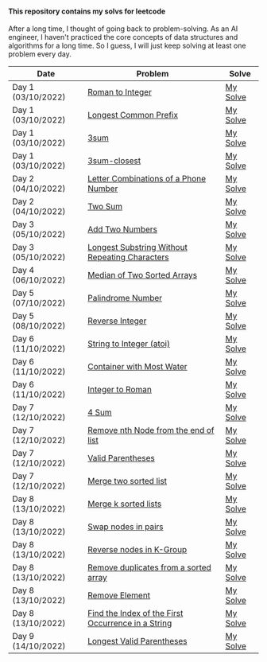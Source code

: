 #### This repository contains my solvs for leetcode
After a long time, I thought of going back to problem-solving. As an AI engineer, I haven't practiced the core concepts  of data structures and algorithms for a long time.
So I guess, I will just keep solving at least one problem every day.

| Date               | Problem                                                                                                                                | Solve                                                                                                                        |
|--------------------|----------------------------------------------------------------------------------------------------------------------------------------|------------------------------------------------------------------------------------------------------------------------------|
| Day 1 (03/10/2022) | [Roman to Integer](https://leetcode.com/problems/roman-to-integer/)                                                                    | [My Solve](https://github.com/Sifat-Ahmed/leetcode-solve/blob/main/13.roman_to_int.py)                                       |
| Day 1 (03/10/2022) | [Longest Common Prefix](https://leetcode.com/problems/longest-common-prefix)                                                           | [My Solve](https://github.com/Sifat-Ahmed/leetcode-solve/blob/main/17.longestcommonprefix.py)                                |
| Day 1 (03/10/2022) | [3sum](https://leetcode.com/problems/3sum)                                                                                             | [My Solve](https://github.com/Sifat-Ahmed/leetcode-solve/blob/main/15.3sum.py)                                               | 
| Day 1 (03/10/2022) | [3sum-closest](https://leetcode.com/problems/3sum-closest)                                                                             | [My Solve](https://github.com/Sifat-Ahmed/leetcode-solve/blob/main/16.3sum-closest.py)                                       |                                                                                                       
| Day 2 (04/10/2022) | [Letter Combinations of a Phone Number](https://leetcode.com/problems/letter-combinations-of-a-phone-number)                           | [My Solve](https://github.com/Sifat-Ahmed/leetcode-solve/blob/main/14.letter-combination-phn.py)                             |
| Day 2 (04/10/2022) | [Two Sum](https://leetcode.com/problems/two-sum/)                                                                                      | [My Solve](https://github.com/Sifat-Ahmed/leetcode-solve/blob/main/1.two-sum.py)                                             |
| Day 3 (05/10/2022) | [Add Two Numbers](https://leetcode.com/problems/add-two-numbers/)                                                                      | [My Solve](https://github.com/Sifat-Ahmed/leetcode-solve/blob/main/2.add-two-numbers.py)                                     |
| Day 3 (05/10/2022) | [Longest Substring Without Repeating Characters](https://leetcode.com/problems/longest-substring-without-repeating-characters/)        | [My Solve](https://github.com/Sifat-Ahmed/leetcode-solve/blob/main/3.longest-substring-without-repeating-characters.py)      |  
| Day 4 (06/10/2022) | [Median of Two Sorted Arrays](https://leetcode.com/problems/median-of-two-sorted-arrays/)                                              | [My Solve](https://github.com/Sifat-Ahmed/leetcode-solve/blob/main/4.median-of-two-sorted-arrays.py)                         |                    
| Day 5 (07/10/2022) | [Palindrome Number](https://leetcode.com/problems/palindrome-number/)                                                                  | [My Solve](https://github.com/Sifat-Ahmed/leetcode-solve/blob/main/9.palindrome-number.py)                                   |
| Day 5 (08/10/2022) | [Reverse Integer](https://leetcode.com/problems/reverse-integer/)                                                                      | [My Solve](https://github.com/Sifat-Ahmed/leetcode-solve/blob/main/7.reverse-integer.py)                                     |  
| Day 6 (11/10/2022) | [String to Integer (atoi)](https://leetcode.com/problems/string-to-integer-atoi)                                                       | [My Solve](https://github.com/Sifat-Ahmed/leetcode-solve/blob/main/8.string-to-integer-atoi.py)                              |            
| Day 6 (11/10/2022) | [Container with Most Water](https://leetcode.com/problems/container-with-most-water)                                                   | [My Solve](https://github.com/Sifat-Ahmed/leetcode-solve/blob/main/11.container-with-most-water.py)                          |                       
| Day 6 (11/10/2022) | [Integer to Roman](https://leetcode.com/problems/integer-to-roman)                                                                     | [My Solve](https://github.com/Sifat-Ahmed/leetcode-solve/blob/main/12.integer-to-roman.py)                                   |                                  
| Day 7 (12/10/2022) | [4 Sum](https://leetcode.com/problems/4sum)                                                                                            | [My Solve](https://github.com/Sifat-Ahmed/leetcode-solve/blob/main/18.4sum.py)                                               |          
| Day 7 (12/10/2022) | [Remove nth Node from the end of list](https://leetcode.com/problems/remove-nth-node-from-end-of-list)                                 | [My Solve](https://github.com/Sifat-Ahmed/leetcode-solve/blob/main/19.remove-nth-node-from-end-of-list.py)                   |                 
| Day 7 (12/10/2022) | [Valid Parentheses](https://leetcode.com/problems/valid-parentheses/)                                                                  | [My Solve](https://github.com/Sifat-Ahmed/leetcode-solve/blob/main/20.valid-parentheses.py)                                  |          
| Day 7 (12/10/2022) | [Merge two sorted list](https://leetcode.com/problems/merge-two-sorted-lists/)                                                         | [My Solve](https://github.com/Sifat-Ahmed/leetcode-solve/blob/main/21.merge-two-sorted-lists.py)                             |                      
| Day 8 (13/10/2022) | [Merge k sorted lists](https://leetcode.com/problems/merge-k-sorted-lists)                                                             | [My Solve](https://github.com/Sifat-Ahmed/leetcode-solve/blob/main/23.merge-k-sorted-lists.py)                               |                
| Day 8 (13/10/2022) | [Swap nodes in pairs](https://leetcode.com/problems/swap-nodes-in-pairs)                                                               | [My Solve](https://github.com/Sifat-Ahmed/leetcode-solve/blob/main/24.swap-nodes-in-pairs.py)                                |                            
| Day 8 (13/10/2022) | [Reverse nodes in K-Group](https://leetcode.com/problems/reverse-nodes-in-k-group)                                                     | [My Solve](https://github.com/Sifat-Ahmed/leetcode-solve/blob/main/25.reverse-nodes-in-k-group.py)                           |                 
| Day 8 (13/10/2022) | [Remove duplicates from a sorted array](https://leetcode.com/problems/remove-duplicates-from-sorted-array)                             | [My Solve](https://github.com/Sifat-Ahmed/leetcode-solve/blob/main/26.remove-duplicates-from-sorted-array.py)                |             
| Day 8 (13/10/2022) | [Remove Element](https://leetcode.com/problems/remove-element)                                                                         | [My Solve](https://github.com/Sifat-Ahmed/leetcode-solve/blob/main/27.remove-element.py)                                     ||           
| Day 8 (13/10/2022) | [Find the Index of the First Occurrence in a String](https://leetcode.com/problems/find-the-index-of-the-first-occurrence-in-a-string) | [My Solve](https://github.com/Sifat-Ahmed/leetcode-solve/blob/main/28.find-the-index-of-the-first-occurrence-in-a-string.py) |
| Day 9 (14/10/2022) | [Longest Valid Parentheses](https://leetcode.com/problems/longest-valid-parentheses)                                                   | [My Solve](https://github.com/Sifat-Ahmed/leetcode-solve/blob/main/32.longest-valid-parentheses.py)                          |


